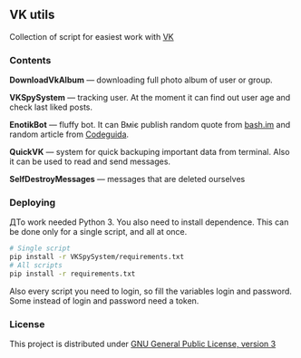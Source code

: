 ## VK utils
Collection of script for easiest work with [VK](http://vk.com)

### Contents
**DownloadVkAlbum** — downloading full photo album of user or group.

**VKSpySystem** — tracking user. At the moment it can find out user age and check last liked posts.

**EnotikBot** — fluffy bot. It can Вміє publish random quote from [bash.im](http://bash.im/) and random article from [Codeguida](http://codeguida.com/).

**QuickVK** — system for quick backuping important data from terminal. Also it can be used to read and send messages.

**SelfDestroyMessages** — messages that are deleted ourselves

###  Deploying
ДTo work needed Python 3. You also need to install dependence. This can be done only for a single script, and all at once.
```bash
# Single script
pip install -r VKSpySystem/requirements.txt
# All scripts
pip install -r requirements.txt
```
Also every script you need to login, so fill the variables login and password. Some instead of login and password need a token.

### License
This project is distributed under [GNU General Public License, version 3](http://opensource.org/licenses/GPL-3.0)